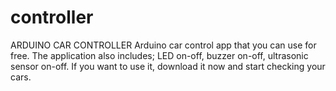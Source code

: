 # controller
ARDUINO CAR CONTROLLER
Arduino car control app that you can use for free.
The application also includes;
LED on-off, buzzer on-off, ultrasonic sensor on-off.
If you want to use it, download it now and start checking your cars.
